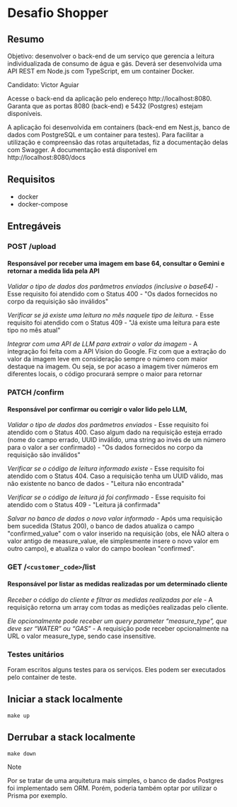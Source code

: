 # Desafio Shopper

## Resumo

Objetivo: desenvolver o back-end de um serviço que gerencia a leitura individualizada de consumo de água e gás. Deverá ser desenvolvida uma API REST em Node.js com TypeScript, em um container Docker.

Candidato: Victor Aguiar

Acesse o back-end da aplicação pelo endereço http://localhost:8080. Garanta que as portas 8080 (back-end) e 5432 (Postgres) estejam disponíveis.

A aplicação foi desenvolvida em containers (back-end em Nest.js, banco de dados com PostgreSQL e um container para testes). Para facilitar a utilização e compreensão das rotas arquitetadas, fiz a documentação delas com Swagger. A documentação está disponível em http://localhost:8080/docs

## Requisitos

- docker
- docker-compose

## Entregáveis

### POST /upload

#### Responsável por receber uma imagem em base 64, consultar o Gemini e retornar a medida lida pela API

_Validar o tipo de dados dos parâmetros enviados (inclusive o base64)_ - Esse requisito foi atendido com o Status 400 - "Os dados fornecidos no corpo da requisição são inválidos"

_Verificar se já existe uma leitura no mês naquele tipo de leitura._ - Esse requisito foi atendido com o Status 409 - "Já existe uma leitura para este tipo no mês atual"

_Integrar com uma API de LLM para extrair o valor da imagem_ - A integração foi feita com a API Vision do Google. Fiz com que a extração do valor da imagem leve em consideração sempre o número com maior destaque na imagem. Ou seja, se por acaso a imagem tiver números em diferentes locais, o código procurará sempre o maior para retornar

### PATCH /confirm

#### Responsável por confirmar ou corrigir o valor lido pelo LLM,

_Validar o tipo de dados dos parâmetros enviados_ - Esse requisito foi atendido com o Status 400. Caso algum dado na requisição esteja errado (nome do campo errado, UUID inválido, uma string ao invés de um número para o valor a ser confirmado) - "Os dados fornecidos no corpo da requisição são inválidos"

_Verificar se o código de leitura informado existe_ - Esse requisito foi atendido com o Status 404. Caso a requisição tenha um UUID válido, mas não existente no banco de dados - "Leitura não encontrada"

_Verificar se o código de leitura já foi confirmado_ - Esse requisito foi atendido com o Status 409 - "Leitura já confirmada" 

_Salvar no banco de dados o novo valor informado_ - Após uma requisição bem sucedida (Status 200), o banco de dados atualiza o campo "confirmed_value" com o valor inserido na requisição (obs, ele NÃO altera o valor antigo de measure_value, ele simplesmente insere o novo valor em outro campo), e atualiza o valor do campo boolean "confirmed".

### GET /`<customer_code>`/list

#### Responsável por listar as medidas realizadas por um determinado cliente

_Receber o código do cliente e filtrar as medidas realizadas por ele_ - A requisição retorna um array com todas as medições realizadas pelo cliente.

_Ele opcionalmente pode receber um query parameter “measure_type”, que deve ser “WATER” ou “GAS”_ - A requisição pode receber opcionalmente na URL o valor measure_type, sendo case insensitive.

### Testes unitários

Foram escritos alguns testes para os serviços. Eles podem ser executados pelo container de teste.

## Iniciar a stack localmente

```shell
make up
```

## Derrubar a stack localmente

```shell
make down
```

> [!NOTE]
> Por se tratar de uma arquitetura mais simples, o banco de dados Postgres foi implementado sem ORM. Porém, poderia também optar por utilizar o Prisma por exemplo.